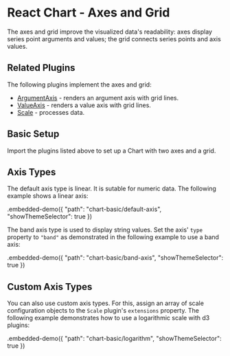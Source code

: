 # React Chart - Axes and Grid

The axes and grid improve the visualized data's readability: axes display series point arguments and values; the grid connects series points and axis values.

## Related Plugins

The following plugins implement the axes and grid:

- [ArgumentAxis](../reference/argument-axis.md) - renders an argument axis with grid lines.
- [ValueAxis](../reference/value-axis.md) - renders a value axis with grid lines.
- [Scale](../reference/scale.md) - processes data.

## Basic Setup

Import the plugins listed above to set up a Chart with two axes and a grid.

## Axis Types

The default axis type is linear. It is sutable for numeric data. The following example shows a linear axis:

.embedded-demo({ "path": "chart-basic/default-axis", "showThemeSelector": true })

The band axis type is used to display string values. Set the axis' `type` property to `"band"` as demonstrated in the following example to use a band axis:

.embedded-demo({ "path": "chart-basic/band-axis", "showThemeSelector": true })

## Custom Axis Types

You can also use custom axis types. For this, assign an array of scale configuration objects to the `Scale` plugin's `extensions` property. The following example demonstrates how to use a logarithmic scale with d3 plugins:

.embedded-demo({ "path": "chart-basic/logarithm", "showThemeSelector": true })
